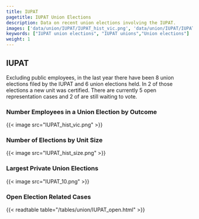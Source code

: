 ```yaml
---
title: IUPAT
pagetitle: IUPAT Union Elections
description: Data on recent union elections involving the IUPAT.
images: ['data/union/IUPAT/IUPAT_hist_vic.png', 'data/union/IUPAT/IUPAT_hist_size.png', 'data/union/IUPAT/IUPAT_10.png']
keywords: ["IUPAT union elections", "IUPAT unions","Union elections"]
weight: 1
---
```

##  IUPAT

Excluding public employees, in the last year there have been 8 union elections filed by the IUPAT and 6 union elections held. In 2 of those elections a new unit was certified. There are currently 5 open representation cases and 2 of are still waiting to vote.

### Number Employees in a Union Election by Outcome
{{< image src="IUPAT_hist_vic.png" >}}

### Number of Elections by Unit Size
{{< image src="IUPAT_hist_size.png" >}}

### Largest Private Union Elections
{{< image src="IUPAT_10.png" >}}

### Open Election Related Cases
{{< readtable table="/tables/union/IUPAT_open.html" >}}

